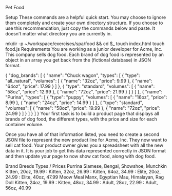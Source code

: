 Pet Food

Setup
These commands are a helpful quick start. You may choose to ignore them completely and create your own directory structure. If you choose to use this recommendation, just copy the commands below and paste. It doesn't matter what directory you are currently in.

mkdir -p ~/workspace/exercises/spa/food && cd $_
touch index.html
touch food.js
Requirements
You are working as a junior developer for Acme, Inc. This company sells dog food. Each brand of dog food is represented by an object in an array you get back from the (fictional database) in JSON format.

{
  "dog_brands": [
    {
      "name": "Chuck wagon",
      "types": [
        {
          "type": "all_natural",
          "volumes": [
            {
              "name": "32oz",
              "price": 9.99
            },
            {
              "name": "64oz",
              "price": 17.99
            }
          ]
        },
        {
          "type": "standard",
          "volumes": [
            {
              "name": "58oz",
              "price": 12.99
            },
            {
              "name": "72oz",
              "price": 21.99
            }
          ]
        }
      ]
    },
    {
      "name": "Purina",
      "types": [
        {
          "type": "puppy",
          "volumes": [
            {
              "name": "16oz",
              "price": 8.99
            },
            {
              "name": "24oz",
              "price": 14.99
            }
          ]
        },
        {
          "type": "standard",
          "volumes": [
            {
              "name": "58oz",
              "price": 19.99
            },
            {
              "name": "72oz",
              "price": 24.99
            }
          ]
        }
      ]
    }
  ]
}
Your first task is to build a product page that displays all brands of dog food, the different types, with the price and size for each container volume.

Once you have all of that information listed, you need to create a second JSON file to represent the new product line for Acme, Inc. They now want to sell cat food. Your product owner gives you a spreadsheet with all the new data in it. It is your job to get this data represented correctly in JSON format and then update your page to now show cat food, along with dog food.

Brand	Breeds	Types / Prices
Purrina	Siamese, Bengal, Showshoe, Munchkin	Kitten, 20oz, 19.99 : Kitten, 32oz, 26.99 : Kitten, 64oz, 34.99 : Elite, 20oz, 24.99 : Elite, 40oz, 47.99
Meow Meal	Manx, Egyptian Mau, Himalayan, Rag Doll	Kitten, 24oz, 19.99 : Kitten, 48oz, 34.99 : Adult, 28oz, 22.99 : Adult, 56oz, 40.99